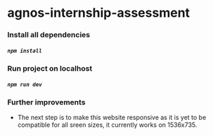 # agnos-internship-assessment

### Install all dependencies
##### `npm install`

### Run project on localhost
##### `npm run dev`

### Further improvements
- The next step is to make this website responsive as it is yet to be compatible for all sreen sizes, it currently works on 1536x735. 
